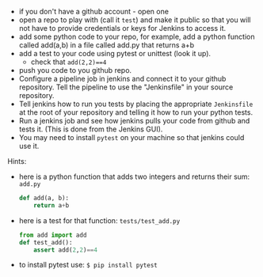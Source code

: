 * if you don't have a github account - open one
* open a repo to play with (call it `test`) and make it public so that you will not
  have to provide credentials or keys for Jenkins to access it.
* add some python code to your repo, for example,
	add a python function called add(a,b) in a file called add.py that returns a+b
* add a test to your code using pytest or unittest (look it up).
	* check that `add(2,2)==4`
* push you code to you github repo.
* Configure a pipeline job in jenkins and connect it to your github repository.
	Tell the pipeline to use the "Jenkinsfile" in your source repository.
* Tell jenkins how to run you tests by placing the appropriate `Jenkinsfile`
	at the root of your repository and telling it how to run your python tests.
* Run a jenkins job and see how jenkins pulls your code from github and tests it.
	(This is done from the Jenkins GUI).
* You may need to install `pytest` on your machine so that jenkins could use it.

Hints:
* here is a python function that adds two integers and returns their sum:
    `add.py`
    ```python
    def add(a, b):
        return a+b
    ```
* here is a test for that function:
    `tests/test_add.py`
    ``` python
    from add import add
    def test_add():
        assert add(2,2)==4
    ```
* to install pytest use:
    `$ pip install pytest`
